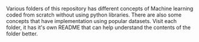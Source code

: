 Various folders of this repository has different concepts of Machine learning coded from scratch without using python libraries.
There are also some concepts that have implementation using popular datasets. 
Visit each folder, it has it's own README that can help understand the contents of the folder better.
